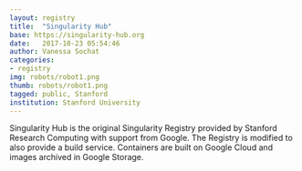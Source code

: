 ```yaml
---
layout: registry
title:  "Singularity Hub"
base: https://singularity-hub.org
date:   2017-10-23 05:54:46
author: Vanessa Sochat
categories:
- registry
img: robots/robot1.png
thumb: robots/robot1.png
tagged: public, Stanford
institution: Stanford University
---
```


Singularity Hub is the original Singularity Registry provided by Stanford Research Computing with support from Google. The Registry is modified to also provide a build service. Containers are built on Google Cloud and images archived in Google Storage. 
